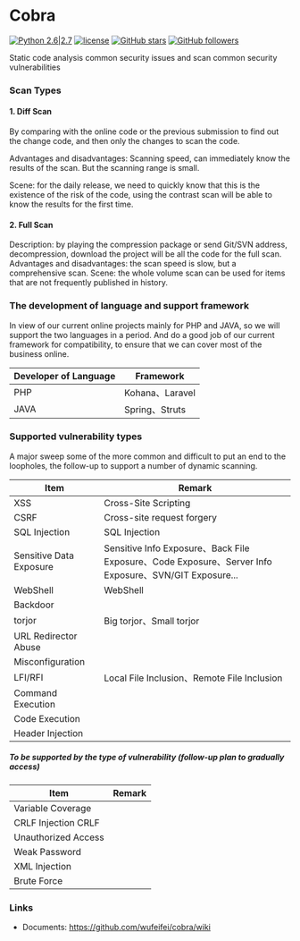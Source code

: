 # Cobra
 [![Python 2.6|2.7](https://img.shields.io/badge/python-2.6|2.7-yellow.svg)](https://www.python.org/) [![license](https://img.shields.io/github/license/mashape/apistatus.svg?maxAge=2592000)]()
 [![GitHub stars](https://img.shields.io/github/stars/wufeifei/cobra.svg?style=social&label=Star&maxAge=2592000)]()
 [![GitHub followers](https://img.shields.io/github/followers/wufeifei.svg?style=social&label=Follow&maxAge=2592000)]()

Static code analysis common security issues and scan common security vulnerabilities

### Scan Types

#### 1. Diff Scan

By comparing with the online code or the previous submission to find out the change code, and then only the changes to scan the code.

Advantages and disadvantages: 
Scanning speed, can immediately know the results of the scan. But the scanning range is small.

Scene: 
for the daily release, we need to quickly know that this is the existence of the risk of the code, using the contrast scan will be able to know the results for the first time.

#### 2. Full Scan
Description: by playing the compression package or send Git/SVN address, decompression, download the project will be all the code for the full scan.
Advantages and disadvantages: the scan speed is slow, but a comprehensive scan.
Scene: the whole volume scan can be used for items that are not frequently published in history.

### The development of language and support framework
In view of our current online projects mainly for PHP and JAVA, so we will support the two languages in a period.
And do a good job of our current framework for compatibility, to ensure that we can cover most of the business online.

Developer of Language|Framework
--- | ---
PHP|	Kohana、Laravel
JAVA|	Spring、Struts

### Supported vulnerability types
A major sweep some of the more common and difficult to put an end to the loopholes, the follow-up to support a number of dynamic scanning.

Item | Remark
--- | ---
XSS	|Cross-Site Scripting
CSRF|	Cross-site request forgery
SQL Injection|	SQL Injection
Sensitive Data Exposure|Sensitive Info Exposure、Back File Exposure、Code Exposure、Server Info Exposure、SVN/GIT Exposure...
WebShell	|WebShell
Backdoor | 
torjor|	Big torjor、Small torjor
URL Redirector Abuse	|
Misconfiguration|
LFI/RFI|	Local File Inclusion、Remote File Inclusion
Command Execution|
Code Execution|
Header Injection|

##### To be supported by the type of vulnerability (follow-up plan to gradually access)
Item|Remark
--- | ---
Variable Coverage	|
CRLF Injection CRLF|
Unauthorized Access|
Weak Password	|
XML Injection	|
Brute Force	|


### Links
- Documents: https://github.com/wufeifei/cobra/wiki
